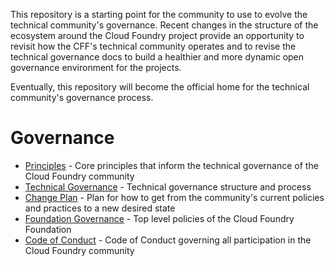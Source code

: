 This repository is a starting point for the community to use to evolve the technical community's governance. Recent changes in the structure of the ecosystem around the Cloud Foundry project provide an opportunity to revisit how the CFF's technical community operates and to revise the technical governance docs to build a healthier and more dynamic open governance environment for the projects.

Eventually, this repository will become the official home for the technical community's governance process.

# Governance
* [Principles](PRINCIPLES.md) - Core principles that inform the technical governance of the Cloud Foundry community
* [Technical Governance](GOVERNANCE.md) - Technical governance structure and process
* [Change Plan](CHANGEPLAN.md) - Plan for how to get from the community's current policies and practices to a new desired state
* [Foundation Governance](https://www.cloudfoundry.org/governance/) - Top level policies of the Cloud Foundry Foundation
* [Code of Conduct](https://www.cloudfoundry.org/code-of-conduct/) - Code of Conduct governing all participation in the Cloud Foundry community
